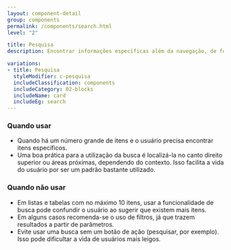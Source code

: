 ```yaml
---
layout: component-detail
group: components
permalink: /components/search.html
level: "2"

title: Pesquisa
description: Encontrar informações específicas além da navegação, de forma mais rápida e prática

variations:
- title: Pesquisa
  styleModifier: c-pesquisa
  includeClassification: components
  includeCategory: 02-blocks
  includeName: card
  includeEg: search
---
```


### Quando usar
- Quando há um número grande de itens e o usuário precisa encontrar itens específicos.
- Uma boa prática para a utilização da busca é localizá-la no canto direito superior ou áreas próximas, dependendo do contexto. Isso facilita a vida do usuário por ser um padrão bastante utilizado.

### Quando não usar
- Em listas e tabelas com no máximo 10 itens, usar a funcionalidade de busca pode confundir o usuário ao sugerir que existem mais itens.
- Em alguns casos recomenda-se o uso de filtros, já que trazem resultados a partir de parâmetros.
- Evite usar uma busca sem um botão de ação (pesquisar, por exemplo). Isso pode dificultar a vida de usuários mais leigos.
